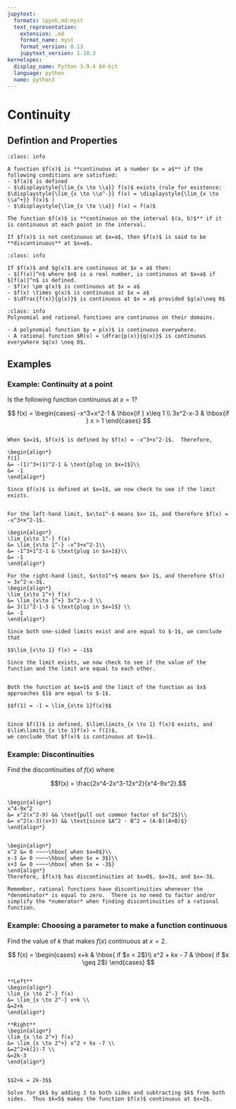 ```yaml
---
jupytext:
  formats: ipynb,md:myst
  text_representation:
    extension: .md
    format_name: myst
    format_version: 0.13
    jupytext_version: 1.10.3
kernelspec:
  display_name: Python 3.9.4 64-bit
  language: python
  name: python3
---
```

# Continuity

## Defintion and Properties

```{admonition} Definition
:class: info

A function $f(x)$ is **continuous at a number $x = a$** if the following conditions are satisfied:
- $f(a)$ is defined
- $\displaystyle{\lim_{x \to \\a}} f(x)$ exists (rule for existence: 
$\displaystyle{\lim_{x \to \\a^-}} f(x) = \displaystyle{\lim_{x \to \\a^+}} f(x)$ )
- $\displaystyle{\lim_{x \to \\a}} f(x) = f(a)$

The function $f(x)$ is **continuous on the interval $(a, b)$** if it is continuous at each point in the interval.

If $f(x)$ is not continuous at $x=a$, then $f(x)$ is said to be **discontinuous** at $x=a$.
```

```{admonition} Properties of Continuous Functions
:class: info

If $f(x)$ and $g(x)$ are continuous at $x = a$ then:
- $[f(x)]^n$ where $n$ is a real number, is continuous at $x=a$ if $[f(a)]^n$ is defined.
- $f(x) \pm g(x)$ is continuous at $x = a$
- $f(x) \times g(x)$ is continuous at $x = a$
- $\dfrac{f(x)}{g(x)}$ is continuous at $x = a$ provided $g(a)\neq 0$
```

```{admonition} Continuity of Polynomial and Rational Functions
:class: info
Polynomial and rational functions are continuous on their domains.

- A polynomial function $y = p(x)$ is continuous everywhere.
- A rational function $R(x) = \dfrac{p(x)}{q(x)}$ is continuous everywhere $q(x) \neq 0$.
```


## Examples

### Example: Continuity at a point

Is the following function continuous at $x=1$?

$$
f(x) =
\begin{cases}
-x^3+x^2-1 	& \hbox{if } x\leq 1 \\
3x^2-x-3	& \hbox{if } x > 1
\end{cases}
$$

```{dropdown} **Step 1:** &nbsp; Determine if &nbsp; $f(x)$ &nbsp; is defined at &nbsp; $x=1$.

When $x=1$, $f(x)$ is defined by $f(x) = -x^3+x^2-1$.  Therefore,

\begin{align*}
f(1) 
&= -(1)^3+(1)^2-1 & \text{plug in $x=1$}\\
&= -1 
\end{align*}

Since $f(x)$ is defined at $x=1$, we now check to see if the limit exists.
```



```{dropdown} **Step 2:** &nbsp; Determine if the limit at &nbsp; $x=1$ &nbsp; exists.

For the left-hand limit, $x\to1^-$ means $x< 1$, and therefore $f(x) = -x^3+x^2-1$.

\begin{align*}
\lim_{x\to 1^-} f(x) 
&= \lim_{x\to 1^-} -x^3+x^2-1\\
&= -1^3+1^2-1 & \text{plug in $x=1$}\\
&= -1 
\end{align*}

For the right-hand limit, $x\to1^+$ means $x> 1$, and therefore $f(x) = 3x^2-x-3$.
\begin{align*}
\lim_{x\to 1^+} f(x) 
&= \lim_{x\to 1^+} 3x^2-x-3 \\
&= 3(1)^2-1-3 & \text{plug in $x=1$} \\
&= -1 
\end{align*}

Since both one-sided limits exist and are equal to $-1$, we conclude that

$$\lim_{x\to 1} f(x) = -1$$

Since the limit exists, we now check to see if the value of the function and the limit are equal to each other.
```


```{dropdown} **Step 3:** &nbsp; Compare &nbsp; $f(1)$ &nbsp; and &nbsp; $\lim\limits_{x \to 1} f(x)$.

Both the function at $x=1$ and the limit of the function as $x$ approaches $1$ are equal to $-1$.

$$f(1) = -1 = \lim_{x\to 1}f(x)$$
```


```{dropdown} **Step 4:** &nbsp; Conclusion

Since $f(1)$ is defined, $\lim\limits_{x \to 1} f(x)$ exists, and $\lim\limits_{x \to 1}f(x) = f(1)$,
we conclude that $f(x)$ is continuous at $x=1$.
```


### Example: Discontinuities

Find the discontinuities of $f(x)$ where

$$f(x) = \frac{2x^4-2x^3-12x^2}{x^4-9x^2}.$$

```{dropdown} **Step 1:** &nbsp; Factor the denominator.

\begin{align*}
x^4-9x^2
&= x^2(x^2-9) && \text{pull out common factor of $x^2$}\\
&= x^2(x-3)(x+3) && \text{since $A^2 - B^2 = (A-B)(A+B)$}
\end{align*}
```


```{dropdown} **Step 2:** &nbsp; Set each factor of the denominator equal to zero.

\begin{align*}
x^2 &= 0 ~~~~\hbox{ when $x=0$}\\
x-3 &= 0 ~~~~\hbox{ when $x = 3$}\\
x+3 &= 0 ~~~~\hbox{ when $x = -3$}
\end{align*}
Therefore, $f(x)$ has discontinuities at $x=0$, $x=3$, and $x=-3$.
```

```{warning}
Remember, rational functions have discontinuities whenever the *denominator* is equal to zero.  There is no need to factor and/or simplify the *numerator* when finding discontinuities of a rational function.
```



### Example: Choosing a parameter to make a function continuous

Find the value of $k$ that makes $f(x)$ continuous at $x=2$.

$$
f(x) = 
\begin{cases}
x+k & \hbox{ if $x < 2$}\\
x^2 + kx - 7 & \hbox{ if $x \geq 2$}
\end{cases}
$$


```{dropdown} **Step 1:** &nbsp; Evaluate &nbsp; $\displaystyle{\lim_{x \to 2}}  f(x)$ &nbsp; from left and right.

**Left**
\begin{align*}
\lim_{x \to 2^-} f(x) 
&= \lim_{x \to 2^-} x+k \\
&=2+k 
\end{align*}

**Right**
\begin{align*}
\lim_{x \to 2^+} f(x) 
&= \lim_{x \to 2^+} x^2 + kx -7 \\
&=2^2+k(2)-7 \\
&=2k-3 
\end{align*}
```

```{dropdown} **Step 2:** &nbsp; Set the left and right limits equal to each other.

$$2+k = 2k-3$$

Solve for $k$ by adding 3 to both sides and subtracting $k$ from both sides.  Thus $k=5$ makes the function $f(x)$ continuous at $x=2$.